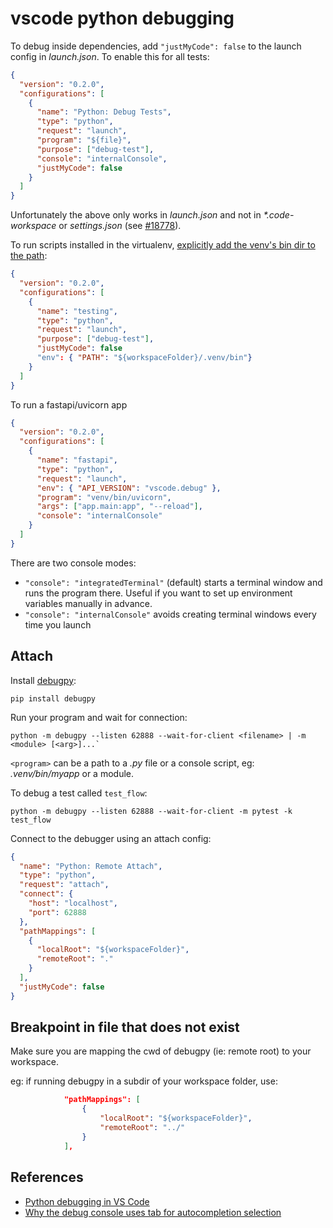 # vscode python debugging

To debug inside dependencies, add `"justMyCode": false` to the launch config in _launch.json_. To enable this for all tests:

```json
{
  "version": "0.2.0",
  "configurations": [
    {
      "name": "Python: Debug Tests",
      "type": "python",
      "request": "launch",
      "program": "${file}",
      "purpose": ["debug-test"],
      "console": "internalConsole",
      "justMyCode": false
    }
  ]
}
```

Unfortunately the above only works in _launch.json_ and not in _*.code-workspace_ or _settings.json_ (see [#18778](https://github.com/microsoft/vscode-python/issues/18778)).

To run scripts installed in the virtualenv, [explicitly add the venv's bin dir to the path](https://github.com/microsoft/vscode-python/issues/4300#issuecomment-1146749781):

```json
{
  "version": "0.2.0",
  "configurations": [
    {
      "name": "testing",
      "type": "python",
      "request": "launch",
      "purpose": ["debug-test"],
      "justMyCode": false
      "env": { "PATH": "${workspaceFolder}/.venv/bin"}
    }
  ]
}
```

To run a fastapi/uvicorn app

```json
{
  "version": "0.2.0",
  "configurations": [
    {
      "name": "fastapi",
      "type": "python",
      "request": "launch",
      "env": { "API_VERSION": "vscode.debug" },
      "program": "venv/bin/uvicorn",
      "args": ["app.main:app", "--reload"],
      "console": "internalConsole"
    }
  ]
}
```

There are two console modes:

- `"console": "integratedTerminal"` (default) starts a terminal window and runs the program there. Useful if you want to set up environment variables manually in advance.
- `"console": "internalConsole"` avoids creating terminal windows every time you launch

## Attach

Install [debugpy](https://github.com/microsoft/debugpy):

```
pip install debugpy
```

Run your program and wait for connection:

```
python -m debugpy --listen 62888 --wait-for-client <filename> | -m <module> [<arg>]...`
```

`<program>` can be a path to a _.py_ file or a console script, eg: _.venv/bin/myapp_ or a module.

To debug a test called `test_flow`:

```
python -m debugpy --listen 62888 --wait-for-client -m pytest -k test_flow
```

Connect to the debugger using an attach config:

```json
{
  "name": "Python: Remote Attach",
  "type": "python",
  "request": "attach",
  "connect": {
    "host": "localhost",
    "port": 62888
  },
  "pathMappings": [
    {
      "localRoot": "${workspaceFolder}",
      "remoteRoot": "."
    }
  ],
  "justMyCode": false
}
```

## Breakpoint in file that does not exist

Make sure you are mapping the cwd of debugpy (ie: remote root) to your workspace.

eg: if running debugpy in a subdir of your workspace folder, use:

```json
            "pathMappings": [
                {
                    "localRoot": "${workspaceFolder}",
                    "remoteRoot": "../"
                }
            ],
```

## References

- [Python debugging in VS Code](https://code.visualstudio.com/docs/python/debugging)
- [Why the debug console uses tab for autocompletion selection](https://github.com/microsoft/vscode/issues/108439#issuecomment-871521843)
